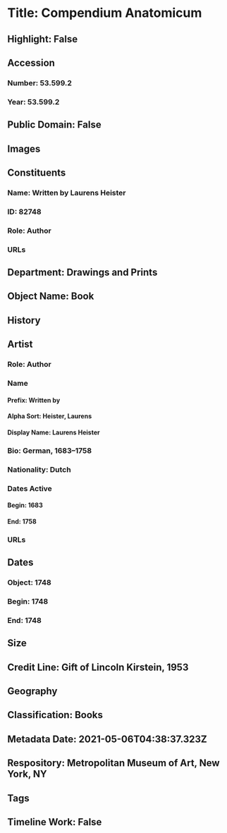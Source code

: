 # Title: Compendium Anatomicum
## Highlight: False
## Accession
### Number: 53.599.2
### Year: 53.599.2
## Public Domain: False
## Images
## Constituents
### Name: Written by Laurens Heister
### ID: 82748
### Role: Author
### URLs
## Department: Drawings and Prints
## Object Name: Book
## History
## Artist
### Role: Author
### Name
#### Prefix: Written by
#### Alpha Sort: Heister, Laurens
#### Display Name: Laurens Heister
### Bio: German, 1683–1758
### Nationality: Dutch
### Dates Active
#### Begin: 1683
#### End: 1758
### URLs
## Dates
### Object: 1748
### Begin: 1748
### End: 1748
## Size
## Credit Line: Gift of Lincoln Kirstein, 1953
## Geography
## Classification: Books
## Metadata Date: 2021-05-06T04:38:37.323Z
## Respository: Metropolitan Museum of Art, New York, NY
## Tags
## Timeline Work: False